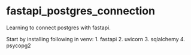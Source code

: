 # fastapi_postgres_connection
 Learning to connect postgres with fastapi.
 
 Start by installing following in venv:
    1. fastapi
    2. uvicorn
    3. sqlalchemy
    4. psycopg2
